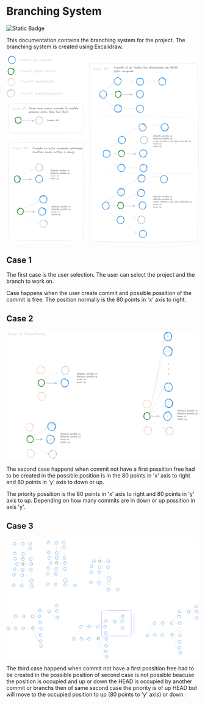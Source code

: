 # Branching System

![Static Badge](https://img.shields.io/badge/Excalidraw-black?style=flat-square&logo=excalidraw)

This documentation contains the branching system for the project. The branching system is created using Excalidraw.

![Branching System](../assets/MokapRamificaciones.png)

## Case 1

The first case is the user selection. The user can select the project and the branch to work on.

Case happens when the user create commit and possible possition of the commit is free. The position normally is the 80 points in 'x' axis to right.

## Case 2

![Branching System Case 2](../assets/MokapRamificacionesCaso2.png)

The second case happend when commit not have a first possition free had to be created in the possible position is in the 80 points in 'x' axis to right and 80 points in 'y' axis to down or up.

The priority possition is the 80 points in 'x' axis to right and 80 points in 'y' axis to up. Depending on how many commits are in down or up possition in axis 'y'.

## Case 3

![Branching System Case 3](../assets/MokapRamificacionesCaso3.png)

The third case happend when commit not have a first possition free had to be created in the possible position of second case is not possible beacuse the position is occupied and up or down the HEAD is occupied by another commit or branchs then of same second case the priority is of up HEAD but will move to the occupied position to up (80 points to 'y' axis) or down.
